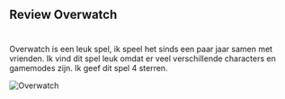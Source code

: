 ## Review Overwatch

#

Overwatch is een leuk spel, ik speel het sinds een paar jaar samen met vrienden. Ik vind dit spel leuk omdat er veel verschillende characters en gamemodes zijn. Ik geef dit spel 4 sterren. 

![Overwatch](https://cf-assets.esportsclub.nl/erz7ypidnr7y/1KtAKMGa4HIgrC5UZCbnHZ/7334fcb74a611f773529eb21c4ebfed9/overwatch2banner.png)